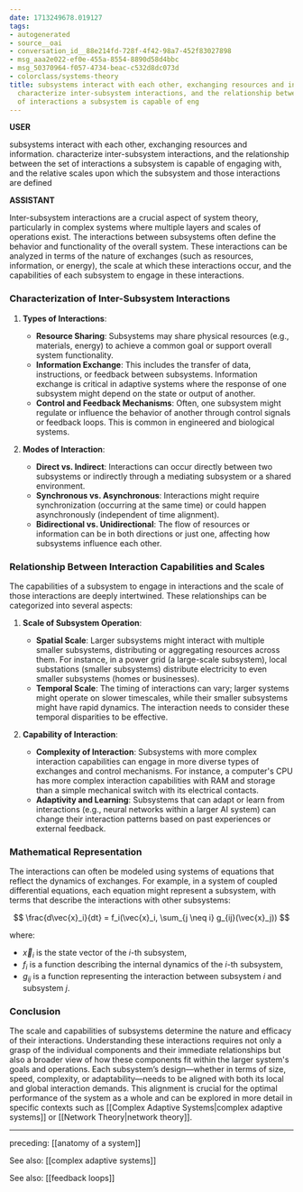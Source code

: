 ```yaml
---
date: 1713249678.019127
tags:
- autogenerated
- source__oai
- conversation_id__88e214fd-728f-4f42-98a7-452f83027898
- msg_aaa2e022-ef0e-455a-8554-8890d58d4bbc
- msg_50370964-f057-4734-beac-c532d8dc073d
- colorclass/systems-theory
title: subsystems interact with each other, exchanging resources and information.
  characterize inter-subsystem interactions, and the relationship between the set
  of interactions a subsystem is capable of eng
---
```


**USER**

subsystems interact with each other, exchanging resources and information. characterize inter-subsystem interactions, and the relationship between the set of interactions a subsystem is capable of engaging with, and the relative scales upon which the subsystem and those interactions are defined


**ASSISTANT**

Inter-subsystem interactions are a crucial aspect of system theory, particularly in complex systems where multiple layers and scales of operations exist. The interactions between subsystems often define the behavior and functionality of the overall system. These interactions can be analyzed in terms of the nature of exchanges (such as resources, information, or energy), the scale at which these interactions occur, and the capabilities of each subsystem to engage in these interactions.

### Characterization of Inter-Subsystem Interactions

1. **Types of Interactions**:
    - **Resource Sharing**: Subsystems may share physical resources (e.g., materials, energy) to achieve a common goal or support overall system functionality.
    - **Information Exchange**: This includes the transfer of data, instructions, or feedback between subsystems. Information exchange is critical in adaptive systems where the response of one subsystem might depend on the state or output of another.
    - **Control and Feedback Mechanisms**: Often, one subsystem might regulate or influence the behavior of another through control signals or feedback loops. This is common in engineered and biological systems.

2. **Modes of Interaction**:
    - **Direct vs. Indirect**: Interactions can occur directly between two subsystems or indirectly through a mediating subsystem or a shared environment.
    - **Synchronous vs. Asynchronous**: Interactions might require synchronization (occurring at the same time) or could happen asynchronously (independent of time alignment).
    - **Bidirectional vs. Unidirectional**: The flow of resources or information can be in both directions or just one, affecting how subsystems influence each other.

### Relationship Between Interaction Capabilities and Scales

The capabilities of a subsystem to engage in interactions and the scale of those interactions are deeply intertwined. These relationships can be categorized into several aspects:

1. **Scale of Subsystem Operation**:
    - **Spatial Scale**: Larger subsystems might interact with multiple smaller subsystems, distributing or aggregating resources across them. For instance, in a power grid (a large-scale subsystem), local substations (smaller subsystems) distribute electricity to even smaller subsystems (homes or businesses).
    - **Temporal Scale**: The timing of interactions can vary; larger systems might operate on slower timescales, while their smaller subsystems might have rapid dynamics. The interaction needs to consider these temporal disparities to be effective.

2. **Capability of Interaction**:
    - **Complexity of Interaction**: Subsystems with more complex interaction capabilities can engage in more diverse types of exchanges and control mechanisms. For instance, a computer's CPU has more complex interaction capabilities with RAM and storage than a simple mechanical switch with its electrical contacts.
    - **Adaptivity and Learning**: Subsystems that can adapt or learn from interactions (e.g., neural networks within a larger AI system) can change their interaction patterns based on past experiences or external feedback.

### Mathematical Representation

The interactions can often be modeled using systems of equations that reflect the dynamics of exchanges. For example, in a system of coupled differential equations, each equation might represent a subsystem, with terms that describe the interactions with other subsystems:

$$ \frac{d\vec{x}_i}{dt} = f_i(\vec{x}_i, \sum_{j \neq i} g_{ij}(\vec{x}_j)) $$

where:
- $\vec{x}_i$ is the state vector of the $i$-th subsystem,
- $f_i$ is a function describing the internal dynamics of the $i$-th subsystem,
- $g_{ij}$ is a function representing the interaction between subsystem $i$ and subsystem $j$.

### Conclusion

The scale and capabilities of subsystems determine the nature and efficacy of their interactions. Understanding these interactions requires not only a grasp of the individual components and their immediate relationships but also a broader view of how these components fit within the larger system's goals and operations. Each subsystem’s design—whether in terms of size, speed, complexity, or adaptability—needs to be aligned with both its local and global interaction demands. This alignment is crucial for the optimal performance of the system as a whole and can be explored in more detail in specific contexts such as [[Complex Adaptive Systems|complex adaptive systems]] or [[Network Theory|network theory]].


---

preceding: [[anatomy of a system]]

See also: [[complex adaptive systems]]


See also: [[feedback loops]]